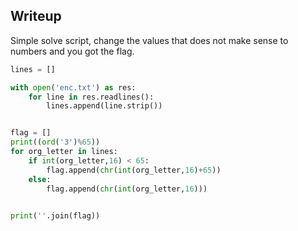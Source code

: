 ## Writeup

Simple solve script, change the values that does not make sense to numbers and you got the flag.
```python
lines = []

with open('enc.txt') as res:
    for line in res.readlines():
        lines.append(line.strip())


flag = []
print((ord('3')%65))
for org_letter in lines:
    if int(org_letter,16) < 65:
        flag.append(chr(int(org_letter,16)+65))
    else:
        flag.append(chr(int(org_letter,16)))
        

print(''.join(flag))
```
